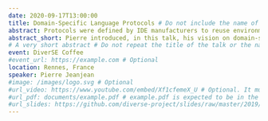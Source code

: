 ```yaml
---
date: 2020-09-17T13:00:00
title: Domain-Specific Language Protocols # Do not include the name of the event or the speakers
abstract: Protocols were defined by IDE manufacturers to reuse environment-agnostic language components: the most notable is the Language Server Protocol (LSP) for textual editors and the Debug Adapter Protocol (DAP) for debugging facilities. These are well suited for most general purpose languages that share a common set of fixed capabilities (e.g., textual syntax, explicit control flow), but they are limited in the support of the very heterogeneous services commonly found in domain-specific languages (DSL). In order to manage the interactions between a generic development environment and the language components available for a DSL, we explore the ability to establish domain-specific language protocols. We consider an approach in which a language server is defined by a microservices architecture, taking into account concerns about distribution, extensibility and scalability, and in which the protocol emerges from the orchestration.
abstract_short: Pierre introduced, in this talk, his vision on domain-specific language protocols. 
# A very short abstract # Do not repeat the title of the talk or the name of the event or the name of the speakers
event: DiverSE Coffee
#event_url: https://example.com # Optional
location: Rennes, France
speaker: Pierre Jeanjean
#image: /images/logo.svg # Optional
#url_video: https://www.youtube.com/embed/Xf1cfemeX_U # Optional. It must be the embed URL.
#url_pdf: documents/example.pdf # example.pdf is expected to be in the static/document. folder. It can also be any URL.
#url_slides: https://github.com/diverse-project/slides/raw/master/2019/stamp/20190328_stamp_solocal.pptx # It can also be a relative address such as documents/example.pdf
---
```


